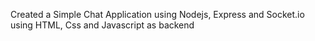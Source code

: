 Created a Simple Chat Application using Nodejs, Express and Socket.io using HTML, Css and Javascript as backend
